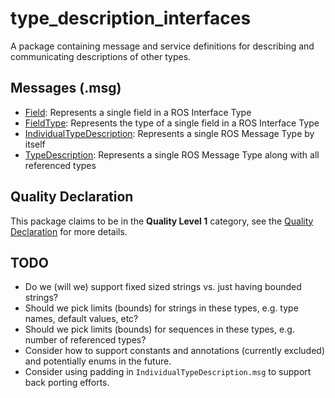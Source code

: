 # type_description_interfaces

A package containing message and service definitions for describing and communicating descriptions of other types.

## Messages (.msg)

* [Field](msg/Field.msg): Represents a single field in a ROS Interface Type
* [FieldType](msg/FieldType.msg): Represents the type of a single field in a ROS Interface Type
* [IndividualTypeDescription](msg/IndividualTypeDescription.msg): Represents a single ROS Message Type by itself
* [TypeDescription](msg/TypeDescription.msg): Represents a single ROS Message Type along with all referenced types

## Quality Declaration

This package claims to be in the **Quality Level 1** category, see the [Quality Declaration](QUALITY_DECLARATION.md) for more details.

## TODO

* Do we (will we) support fixed sized strings vs. just having bounded strings?
* Should we pick limits (bounds) for strings in these types, e.g. type names, default values, etc?
* Should we pick limits (bounds) for sequences in these types, e.g. number of referenced types?
* Consider how to support constants and annotations (currently excluded) and potentially enums in the future.
* Consider using padding in `IndividualTypeDescription.msg` to support back porting efforts.
